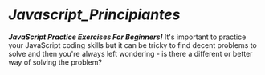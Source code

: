 # **_Javascript_Principiantes_**

**_JavaScript Practice Exercises For Beginners!_**
It's important to practice your JavaScript coding skills but it can be tricky to find decent problems to solve and then you're always left wondering - is there a different or better way of solving the problem?
